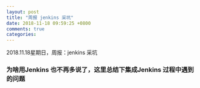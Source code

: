 ```yaml
---
layout: post
title: "周报 jenkins 采坑"
date: 2018-11-18 09:59:25 +0800
comments: true
categories: 
---
```


2018.11.18星期日，周报：jenkins 采坑<!--more-->

### 为啥用Jenkins 也不再多说了，这里总结下集成Jenkins 过程中遇到的问题
